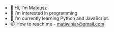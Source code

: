 - 👋 Hi, I’m Mateusz
- 👀 I’m interested in programming
- 🌱 I’m currently learning Python and JavaScript.
- 📫 How to reach me - matiwiniar@gmail.com


<!---
matwiniarczyk/matwiniarczyk is a ✨ special ✨ repository because its `README.md` (this file) appears on your GitHub profile.
You can click the Preview link to take a look at your changes.
--->
